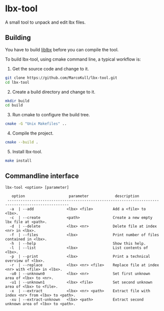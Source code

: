 # lbx-tool
A small tool to unpack and edit lbx files.

## Building
You have to build [liblbx](https://github.com/MarcoKull/liblbx) before you can compile the tool. 

To build lbx-tool, using cmake command line, a typical workflow is:

1. Get the source code and change to it.
```bash
git clone https://github.com/MarcoKull/lbx-tool.git
cd lbx-tool
```

2. Create a build directory and change to it.
```bash
mkdir build
cd build
```

3. Run cmake to configure the build tree.
```bash
cmake -G "Unix Makefiles" ..
```

4. Compile the project.
```bash
cmake --build .
```

5. Install lbx-tool.
```bash
make install
```

## Commandline interface
```
lbx-tool <option> [parameter]

   option                    parameter            description
 --------------------------------------------------------------------------------------------------
  -a  | --add               <lbx> <file>         Add a <file> to <lbx>.
  -c  | --create            <path>               Create a new empty lbx file at <path>.
  -d  | --delete            <lbx> <nr>           Delete file at index <nr> in <lbx>.
  -f  | --files             <lbx>                Print number of files contained in <lbx>.
  -h  | --help                                   Show this help.
  -l  | --list              <lbx>                List contents of <lbx>.
  -p  | --print             <lbx>                Print a technical overview of <lbx>.
  -r  | --replace           <lbx> <nr> <file>    Replace file at index <nr> with <file> in <lbx>.
  -u0 | --unknown0          <lbx> <nr>           Set first unknown area of <lbx> to <nr>.
  -u1 | --unknown1          <lbx> <file>         Set second unknown area of <lbx> to <file>.
  -x  | --extract           <lbx> <nr> <path>    Extract file with index <nr> from <lbx> to <path>.
  -xu | --extract-unknown   <lbx> <path>         Extract second unknown area of <lbx> to <path>.
```